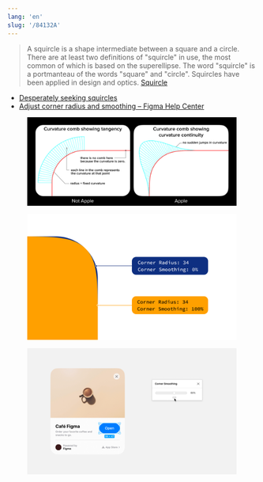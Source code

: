 ```yaml
---
lang: 'en'
slug: '/84132A'
---
```


> A squircle is a shape intermediate between a square and a circle. There are at least two definitions of "squircle" in use, the most common of which is based on the superellipse. The word "squircle" is a portmanteau of the words "square" and "circle". Squircles have been applied in design and optics. [Squircle](https://en.wikipedia.org/wiki/Squircle#:~:text=A%20squircle%20is%20a%20shape,applied%20in%20design%20and%20optics.)

- [Desperately seeking squircles](https://www.figma.com/blog/desperately-seeking-squircles/)
- [Adjust corner radius and smoothing – Figma Help Center](https://help.figma.com/hc/en-us/articles/360050986854-Adjust-corner-radius-and-smoothing#Corner_smoothing_for_squircles)


<figure>

![D6F77F.png](./../.././docs/assets/D6F77F.png)


</figure>

<figure>

![E28A77.png](./../.././docs/assets/E28A77.png)


</figure>

<figure>

![E2297A.png](./../.././docs/assets/E2297A.png)


</figure>

<head>
  <html lang="en-US"/>
</head>
